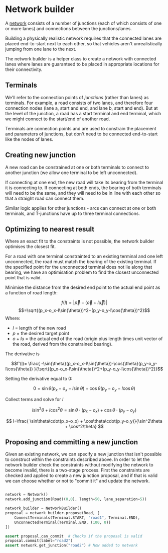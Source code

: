 # Network builder

A [network](./02-network.md) consists of a number
of junctions (each of which consists of one or more
lanes) and connections between the junctions/lanes.

Building a physically realistic network requires that the
connected lanes are placed end-to-start next to each other,
so that vehicles aren't unrealistically jumping from one 
lane to the next.

The network builder is a helper class to create a network
with connected lanes where lanes are guaranteed to be
placed in appropriate locations for their connectivity.

## Terminals

We'll refer to the connection points of _junctions_ (rather
than lanes) as terminals. For example, a road consists of
two lanes, and therefore four connection nodes (lane a,
start and end, and lane b, start and end). But at the 
level of the junction, a road has a start terminal and end
terminal, which we might connect to the start/end of another
road. 

Terminals are connection points and are used to constrain
the placement and parameters of junctions, but don't need
to be connected end-to-start like the nodes of lanes.

## Creating new junction

A new road can be constrained at one or both terminals to 
connect to another junction (we allow one terminal to be 
left unconnected).

If connecting at one end, the new road will take its bearing
from the terminal it is connecting to. If connecting at
both ends, the bearing of both terminals will need to
be the same, and they will need to be in line with each
other so that a straight road can connect them.

Similar logic applies for other junctions - arcs can 
connect at one or both terminals, and T-junctions have
up to three terminal connections.

## Optimizing to nearest result

Where an exact fit to the constraints is not possible,
the network builder optimises the closest fit.

For a road with one terminal constrainted to an existing
terminal and one left unconnected, the road must match
the bearing of the existing terminal. If the specified point
for the unconnected terminal does not lie along that 
bearing, we have an optimisation problem to find the closest
unconnected point that is valid.

Minimise the distance from the desired end point to the
actual end point as a function of road length: 

$$f(l)= |\vec{p}-(\vec{o} + l\vec{u})|$$
$$=\sqrt{(p_x-o_x-l\sin{\theta})^2+(p_y-o_y-l\cos{\theta})^2}$$
Where:

* $l$ = length of the new road
* $p$ = the desired target point
* $o + lu$ = the actual end of the road (origin plus length 
  times unit vector of the road, derived from the
  constrained bearing).

The derivative is

$$f'(l)= \frac{
    -\sin{\theta}(p_x-o_x-l\sin{\theta})-\cos{\theta}(p_y-o_y-l\cos{\theta})
}{\sqrt{(p_x-o_x-l\sin{\theta})^2+(p_y-o_y-l\cos{\theta})^2}}$$

Setting the derivative equal to 0:

$$
0=\sin{\theta}(p_x-o_x-l\sin{\theta})+\cos{\theta}(p_y-o_y-l\cos{\theta})
$$

Collect terms and solve for $l$

$$
l\sin^2\theta + l\cos^2\theta = \sin\theta\cdot(p_x-o_x) + \cos\theta\cdot(p_y-o_y)
$$


$$
l=\frac{ \sin\theta\cdot(p_x-o_x) + \cos\theta\cdot(p_y-o_y)}{\sin^2\theta + \cos^2\theta}
$$


## Proposing and committing a new junction

Given an existing network, we can specify a new junction
that isn't possible to construct within the constraints
described above. In order to let the network builder check
the constraints without modifying the network to become
invalid, there is a two-stage process. First the constraints
are checked and applied to create a new junction proposal,
and if that is valid we can choose whether or not to
"commit it" and update the network.

```python

network = Network()
network.add_junction(Road((0,0), length=50, lane_separation=5))

network_builder = NetworkBuilder()
proposal = network_builder.propose(Road, [
    ConnectTerminals(Terminal.START, "road1", Terminal.END),
    UnconnectedTerminal(Terminal.END, (100, 0))
])

assert proposal.can_commit  # Checks if the proposal is valid
proposal.commit(label="road2")
assert network.get_junction("road2") # Now added to network
```


